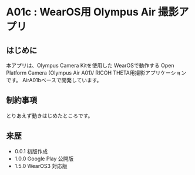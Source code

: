 ﻿# A01c : WearOS用 Olympus Air 撮影アプリ

## はじめに
本アプリは、Olympus Camera Kitを使用した WearOSで動作する Open Platform Camera (Olympus Air A01)/ RICOH THETA用撮影アプリケーションです。
AirA01bベースで開発しています。

## 制約事項
とりあえず動きはじめたところです。

## 来歴
- 0.0.1 初版作成
- 1.0.0 Google Play 公開版
- 1.5.0 WearOS3 対応版
